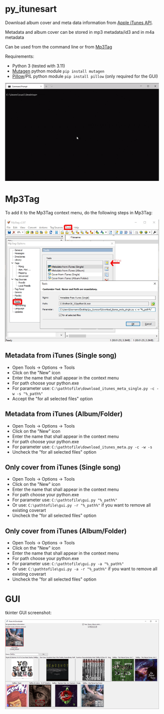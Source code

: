 # py_itunesart
Download album cover and meta data information from [Apple iTunes API](https://web.archive.org/web/20220206024724/https://affiliate.itunes.apple.com/resources/documentation/itunes-store-web-service-search-api/).

Metadata and album cover can be stored in mp3 metadata/id3 and in m4a metadata

Can be used from the command line or from [Mp3Tag](http://www.mp3tag.de)

Requirements:
 * Python 3 (tested with 3.11)
 * [Mutagen](https://bitbucket.org/lazka/mutagen) python module `pip install mutagen`
 * [Pillow](https://pypi.org/project/Pillow/)/PIL python module `pip install pillow` (only required for the GUI) 

![Animated screenshot of terminal](screenshots/screencapture_itunes_meta.gif)

# Mp3Tag

To add it to the Mp3Tag context menu, do the following steps in Mp3Tag:

![Mp3Tag instructions](screenshots/mp3tag.jpg)

## Metadata from iTunes (Single song)
 * Open Tools -> Options -> Tools
 * Click on the "New" icon
 * Enter the name that shall appear in the context menu
 * For path choose your python.exe
 * For parameter use: `C:\pathtofile\download_itunes_meta_single.py -c -w -s "%_path%"`
 * Accept the "for all selected files" option

## Metadata from iTunes (Album/Folder)
 * Open Tools -> Options -> Tools
 * Click on the "New" icon
 * Enter the name that shall appear in the context menu
 * For path choose your python.exe
 * For parameter use: `C:\pathtofile\download_itunes_meta.py -c -w -s`
 * Uncheck the "for all selected files" option

## Only cover from iTunes (Single song)
 * Open Tools -> Options -> Tools
 * Click on the "New" icon
 * Enter the name that shall appear in the context menu
 * For path choose your python.exe
 * For parameter use: `C:\pathtofile\gui.py "%_path%"`
 * Or use: `C:\pathtofile\gui.py -r "%_path%"` if you want to remove all existing coverart
 * Uncheck the "for all selected files" option

## Only cover from iTunes (Album/Folder)
 * Open Tools -> Options -> Tools
 * Click on the "New" icon
 * Enter the name that shall appear in the context menu
 * For path choose your python.exe
 * For parameter use: `C:\pathtofile\gui.py -a "%_path%"`
 * Or use: `C:\pathtofile\gui.py -a -r "%_path%"` if you want to remove all existing coverart
 * Uncheck the "for all selected files" option


# GUI
tkinter GUI screenshot:

![Artwork GUI](screenshots/gui_2021-09-03.png)
